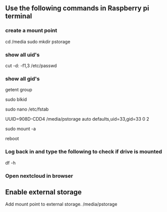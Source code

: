 ## Use the following commands in Raspberry pi terminal

### create a mount point
cd /media
sudo mkdir pstorage

### show all uid's
cut -d: -f1,3 /etc/passwd

### show all gid's
getent group

sudo blkid

sudo nano /etc/fstab

UUID=908D-CDD4 /media/pstorage auto defaults,uid=33,gid=33 0 2

sudo mount -a

reboot

### Log back in and type the following to check if drive is mounted

df -h

### Open nextcloud in browser


## Enable external storage

Add mount point to external storage.
/media/pstorage